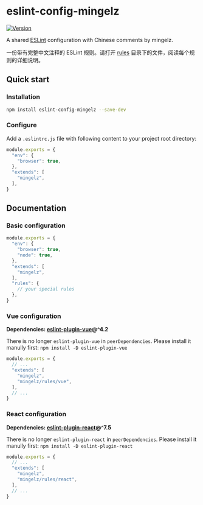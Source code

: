 # eslint-config-mingelz

[![Version](https://img.shields.io/npm/v/eslint-config-mingelz.svg?style=flat)](https://www.npmjs.com/package/eslint-config-mingelz)

A shared [ESLint](https://eslint.org) configuration with Chinese comments by mingelz.

一份带有完整中文注释的 ESLint 规则。请打开 [rules](./rules) 目录下的文件，阅读每个规则的详细说明。

## Quick start

### Installation

```sh
npm install eslint-config-mingelz --save-dev
```

### Configure

Add a `.eslintrc.js` file with following content to your project root directory:

```js
module.exports = {
  "env": {
    "browser": true,
  },
  "extends": [
    "mingelz",
  ],
}
```

## Documentation

### Basic configuration

```js
module.exports = {
  "env": {
    "browser": true,
    "node": true,
  },
  "extends": [
    "mingelz",
  ],
  "rules": {
    // your special rules
  },
}
```

### Vue configuration

**Dependencies: [eslint-plugin-vue](https://github.com/vuejs/eslint-plugin-vue)@^4.2**

There is no longer `eslint-plugin-vue` in `peerDependencies`.
Please install it manully first: `npm install -D eslint-plugin-vue`

```js
module.exports = {
  // ...
  "extends": [
    "mingelz",
    "mingelz/rules/vue",
  ],
  // ...
}
```

### React configuration

**Dependencies: [eslint-plugin-react](https://github.com/yannickcr/eslint-plugin-react)@^7.5**

There is no longer `eslint-plugin-react` in `peerDependencies`.
Please install it manully first: `npm install -D eslint-plugin-react`

```js
module.exports = {
  // ...
  "extends": [
    "mingelz",
    "mingelz/rules/react",
  ],
  // ...
}
```
